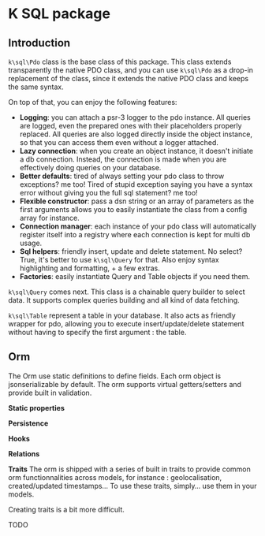 K SQL package
===

Introduction
---
`k\sql\Pdo` class is the base class of this package. This class extends transparently the native PDO class, and you can use `k\sql\Pdo` as a drop-in replacement of the class, since it extends the native PDO class and keeps the same syntax.

On top of that, you can enjoy the following features:

- **Logging**: you can attach a psr-3 logger to the pdo instance. All queries are logged, even the prepared ones with their placeholders properly replaced. All queries are also logged directly inside the object instance, so that you can access them even without a logger attached.
- **Lazy connection**: when you create an object instance, it doesn't initiate a db connection. Instead, the connection is made when you are effectively doing queries on your database.
- **Better defaults**: tired of always setting your pdo class to throw exceptions? me too! Tired of stupid exception saying you have a syntax error without giving you the full sql statement? me too!
- **Flexible constructor**: pass a dsn string or an array of parameters as the first arguments allows you to easily instantiate the class from a config array for instance.
- **Connection manager**: each instance of your pdo class will automatically register itself into a registry where each connection is kept for multi db usage.
- **Sql helpers**: friendly insert, update and delete statement. No select? True, it's better to use `k\sql\Query` for that. Also enjoy syntax highlighting and formatting, + a few extras.
- **Factories**: easily instantiate Query and Table objects if you need them.

`k\sql\Query` comes next. This class is a chainable query builder to select data. It supports complex queries building and all kind of data fetching.

`k\sql\Table` represent a table in your database. It also acts as friendly wrapper for pdo, allowing you to execute insert/update/delete statement without having to specify the first argument : the table.

Orm
---
The Orm use static definitions to define fields. Each orm object is jsonserializable by default. The orm supports virtual getters/setters and provide built in validation.

**Static properties**

**Persistence**

**Hooks**

**Relations**

**Traits**
The orm is shipped with a series of built in traits to provide common orm functionnalities across models, for instance : geolocalisation, created/updated timestamps…
To use these traits, simply… use them in your models.

Creating traits is a bit more difficult. 

TODO







